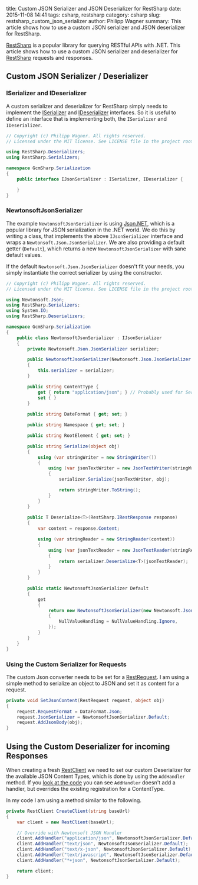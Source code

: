 ﻿title: Custom JSON Serializer and JSON Deserializer for RestSharp
date: 2015-11-08 14:41
tags: csharp, restsharp
category: csharp
slug: restsharp_custom_json_serializer
author: Philipp Wagner
summary: This article shows how to use a custom JSON serializer and JSON deserializer for RestSharp.

[RestSharp]: https://github.com/restsharp/RestSharp
[MIT License]: https://opensource.org/licenses/MIT
[Json.NET]: http://www.newtonsoft.com/json

[RestSharp] is a popular library for querying RESTful APIs with .NET. This article shows how to use a custom JSON serializer and deserializer for [RestSharp] requests and responses.

## Custom JSON Serializer / Deserializer ##

[ISerializer]: https://github.com/restsharp/RestSharp/blob/master/RestSharp/Serializers/ISerializer.cs
[IDeserializer]: https://github.com/restsharp/RestSharp/blob/master/RestSharp/Deserializers/IDeserializer.cs

### ISerializer and IDeserializer ###

A custom serializer and deserializer for RestSharp simply needs to implement the [ISerializer] and [IDeserializer] interfaces. So it is useful 
to define an interface that is implementing both, the ``ISerializer`` and ``IDeserializer``.

```csharp
// Copyright (c) Philipp Wagner. All rights reserved.
// Licensed under the MIT license. See LICENSE file in the project root for full license information.

using RestSharp.Deserializers;
using RestSharp.Serializers;

namespace GcmSharp.Serialization
{
    public interface IJsonSerializer : ISerializer, IDeserializer {

    }
}
```

### NewtonsoftJsonSerializer ###


The example ``NewtonsoftJsonSerializer`` is using [Json.NET], which is a popular library for JSON serialization in the .NET world. We do this 
by writing a class, that implements the above ``IJsonSerializer`` interface and wraps a ``Newtonsoft.Json.JsonSerializer``. We are also providing 
a default getter (``Default``), which returns a new ``NewtonsoftJsonSerializer`` with sane default values.

If the default ``Newtonsoft.Json.JsonSerializer`` doesn't fit your needs, you simply instantiate the correct serializer by using the constructor.

```csharp
// Copyright (c) Philipp Wagner. All rights reserved.
// Licensed under the MIT license. See LICENSE file in the project root for full license information.

using Newtonsoft.Json;
using RestSharp.Serializers;
using System.IO;
using RestSharp.Deserializers;

namespace GcmSharp.Serialization
{
    public class NewtonsoftJsonSerializer : IJsonSerializer
    {
        private Newtonsoft.Json.JsonSerializer serializer;

        public NewtonsoftJsonSerializer(Newtonsoft.Json.JsonSerializer serializer)
        {
            this.serializer = serializer;           
        }

        public string ContentType {
            get { return "application/json"; } // Probably used for Serialization?
            set { }
        }
        
        public string DateFormat { get; set; }

        public string Namespace { get; set; }

        public string RootElement { get; set; }

        public string Serialize(object obj)
        {
            using (var stringWriter = new StringWriter())
            {
                using (var jsonTextWriter = new JsonTextWriter(stringWriter))
                {
                    serializer.Serialize(jsonTextWriter, obj);

                    return stringWriter.ToString();
                }
            }
        }
        
        public T Deserialize<T>(RestSharp.IRestResponse response)
        {
            var content = response.Content;

            using (var stringReader = new StringReader(content))
            {
                using (var jsonTextReader = new JsonTextReader(stringReader))
                {
                    return serializer.Deserialize<T>(jsonTextReader);
                }
            }
        }

        public static NewtonsoftJsonSerializer Default
        {
            get
            {
                return new NewtonsoftJsonSerializer(new Newtonsoft.Json.JsonSerializer()
                {
                    NullValueHandling = NullValueHandling.Ignore,
                }); 
            }
        }
    }
}
```


### Using the Custom Serializer for Requests ###

[RestRequest]: https://github.com/restsharp/RestSharp/blob/master/RestSharp/RestRequest.cs

The custom Json converter needs to be set for a [RestRequest]. I am using a simple method to serialize an object to JSON 
and set it as content for a request.

```csharp
private void SetJsonContent(RestRequest request, object obj)
{
    request.RequestFormat = DataFormat.Json;
    request.JsonSerializer = NewtonsoftJsonSerializer.Default;
    request.AddJsonBody(obj);
}
```

## Using the Custom Deserializer for incoming Responses ##

[RestClient]: https://github.com/restsharp/RestSharp/blob/master/RestSharp/RestClient.cs
[look at the code]: https://github.com/restsharp/RestSharp/blob/master/RestSharp/RestClient.cs

When creating a fresh [RestClient] we need to set our custom Deserializer for the available JSON Content Types, which is done by using the ``AddHandler`` method. 
If you [look at the code] you can see ``AddHandler`` doesn't add a handler, but overrides the existing registration for a ContentType.

In my code I am using a method similar to the following.

```csharp
private RestClient CreateClient(string baseUrl)
{
    var client = new RestClient(baseUrl);

    // Override with Newtonsoft JSON Handler
    client.AddHandler("application/json", NewtonsoftJsonSerializer.Default);
    client.AddHandler("text/json", NewtonsoftJsonSerializer.Default);
    client.AddHandler("text/x-json", NewtonsoftJsonSerializer.Default);
    client.AddHandler("text/javascript", NewtonsoftJsonSerializer.Default);
    client.AddHandler("*+json", NewtonsoftJsonSerializer.Default);

    return client;
}
```